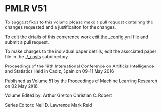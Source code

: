 # PMLR V51

To suggest fixes to this volume please make a pull request containng the changes requested and a justificaiton for the changes.

To edit the details of this conference work [edit the _config.yml](./_config.yml) file and submit a pull request.

To make changes to the individual paper details, edit the associated paper file in the [./_posts](./_posts) subdirectory.

Proceedings of the 19th International Conference on Artificial Intelligence and Statistics
  Held in Cadiz, Spain on 09-11 May 2016

Published as Volume 51 by the Proceedings of Machine Learning Research on 02 May 2016.

Volume Edited by:
  Arthur Gretton
  Christian C. Robert

Series Editors:
  Neil D. Lawrence
  Mark Reid
